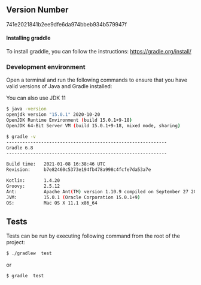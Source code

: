 

## Version Number

741e2021841b2ee9dfe6da974bbeb934b579947f



#### Installing graddle 

To install graddle, you can follow the instructions:
https://gradle.org/install/


### Development environment

Open a terminal and run the following commands to ensure that you have valid versions of Java and Gradle installed:

You can also use JDK 11 
```bash
$ java -version
openjdk version "15.0.1" 2020-10-20
OpenJDK Runtime Environment (build 15.0.1+9-18)
OpenJDK 64-Bit Server VM (build 15.0.1+9-18, mixed mode, sharing)
```

```bash
$ gradle -v
------------------------------------------------------------
Gradle 6.8
------------------------------------------------------------

Build time:   2021-01-08 16:38:46 UTC
Revision:     b7e82460c5373e194fb478a998c4fcfe7da53a7e

Kotlin:       1.4.20
Groovy:       2.5.12
Ant:          Apache Ant(TM) version 1.10.9 compiled on September 27 2020
JVM:          15.0.1 (Oracle Corporation 15.0.1+9)
OS:           Mac OS X 11.1 x86_64
```

## Tests

Tests can be run by executing following command from the root of the project:

```bash
$ ./gradlew  test
```
or
```bash
$ gradle  test
```
